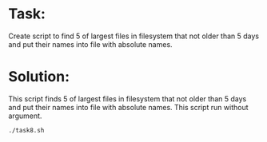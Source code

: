# Task:
Create script to find 5 of largest files in filesystem that not older than 5 days and put their names into file with absolute names. 

# Solution:
This script finds 5 of largest files in filesystem that not older than 5 days 
and put their names into file with absolute names.
This script run without argument.

```
./task8.sh
```